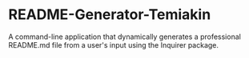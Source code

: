 # README-Generator-Temiakin
A command-line application that dynamically generates a professional README.md file from a user's input using the Inquirer package.

